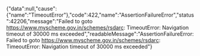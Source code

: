 {"data":null,"cause":{"name":"TimeoutError"},"code":422,"name":"AssertionFailureError","status":42206,"message":"Failed to goto https://www.myscheme.gov.in/schemes/rsdarc: TimeoutError: Navigation timeout of 30000 ms exceeded","readableMessage":"AssertionFailureError: Failed to goto https://www.myscheme.gov.in/schemes/rsdarc: TimeoutError: Navigation timeout of 30000 ms exceeded"}